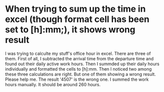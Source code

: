 
# When trying to sum up the time in excel (though format cell has been set to [h]:mm;), it shows wrong result

I was trying to calculte my stuff's office hour in excel. There are three of them. First of all, I subtracted the arrival time from the departure time and found out their daily active work hours. Then I summded up their daily hours individually and formatted the cells to [h]:mm. Then I noticed two among these three calculations are right. But one of them showing a wrong result. Please help me.
The result '4507' is the wrong one. I summed the work hours manually. It should be around 260 hours.

        